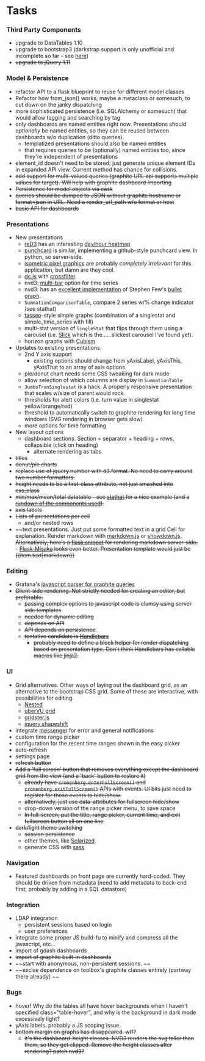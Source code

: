 # Tasks

### Third Party Components

- upgrade to DataTables 1.10
- upgrade to bootstrap3 (darkstrap support is only unofficial and
  incomplete so far - see
  [here](https://github.com/danneu/darkstrap/issues/17))
- ~~upgrade to jQuery 1.11~~

### Model & Persistence

- refactor API to a flask blueprint to reuse for different model
  classes
- Refactor how from_json() works, maybe a metaclass or somesuch, to
  cut down on the janky dispatching
- more sophisticated persistence (i.e. SQLAlchemy or somesuch) that
  would allow tagging and searching by tag
- only dashboards are named entities right now. Presentations should
  *optionally* be named entities, so they can be reused between
  dashboards w/o duplication (ditto queries).
  - templatized presentations should also be named entities
  - that requires queries to be (optionally) named entities too, since
    they're independent of presentations
- element_id doesn't need to be stored; just generate unique element
  IDs in expanded API view. Current method has chance for collisions.
- ~~add support for multi-valued queries (graphite URL api supports
  multiple values for target). Will help with graphite dashboard
  importing~~
- ~~Persistence for model objects via cask~~
- ~~queries should be dumped to JSON without graphite hostname or
  format=json in URL. Need a render_url_path w/o format or host~~
- ~~basic API for dashboards~~

### Presentations

- New presentations
  - [reD3](http://bugzu.github.io/reD3/) has an interesting [day/hour heatmap](http://bugzu.github.io/reD3/#/heatmap)
  - [punchcard](https://github.com/fogleman/Punchcard) is similar, implementing a github-style punchcard view. In python, so server-side. 
  - [isometric pixel graphics](https://github.com/nosir/obelisk.js) are probably _completely irrelevant_ for this application, but damn are they cool.
  - [dc.js](http://nickqizhu.github.io/dc.js/) with [crossfilter](http://square.github.io/crossfilter/).
  - nvd3: [multi-bar](http://nvd3.org/examples/multiBar.html) option for time series
  - nvd3: has an [excellent implementation](http://nvd3.org/examples/bullet.html) of 
    Stephen Few's [bullet graph](http://www.perceptualedge.com/articles/misc/Bullet_Graph_Design_Spec.pdf).
  - ``SummationComparisonTable``, compare 2 series w/% change indicator (see stathat)
  - [tasseo](https://github.com/obfuscurity/tasseo)-style simple graphs (combination of a 
    singlestat and simple_time_series with fill)
  - multi-stat version of ``SingleStat`` that flips through them using a
    carousel (i.e. [Slick](http://kenwheeler.github.io/slick) which is
    the......slickest carousel I've found yet).
  - horizon graphs with [Cubism](http://square.github.io/cubism/)
- Updates to existing presentations
  - 2nd Y axis support
    - existing options should change from yAxisLabel, yAxisThis, yAxisThat to an array of axis options
  - pie/donut chart needs some CSS tweaking for dark mode
  - allow selection of which columns are display in ``SummationTable``
  - ``JumboTronSinglestat`` is a hack. A properly responsive presentation
    that scales w/size of parent would rock.
  - thresholds for alert colors (i.e. turn value in singlestat yellow/orange/red)
  - threshold to automatically switch to graphite rendering for long
  time windows (SVG rendering in browser gets slow)
  - more options for time formatting
- New layout options
  - dashboard sections. Section = separator + heading + rows, collapsible (click on heading)
    - alternate rendering as tabs
- ~~titles~~
- ~~donut/pie charts~~
- ~~replace use of jquery.number with d3.format. No need to carry around
  two number formatters.~~
- ~~height needs to be a first-class attribute, not just smashed into css_class~~
- ~~min/max/mean/total datatable - see
  [stathat](http://blog.stathat.com/2014/04/09/web-app-interface-changes-stats.html)
  for a nice example (and a
  [rundown of the components used](http://blog.stathat.com/2014/04/10/whats-powering-the-new-web-interface.html)).~~
- ~~axis labels~~
- ~~Lists of presentations per cell~~
  - and/or nested rows
- ~~text presentations. Just put some formatted text in a grid Cell for
  explanation. Render markdown with
  [markdown.js](https://github.com/evilstreak/markdown-js) or
  [showdown.js](https://github.com/coreyti/showdown). ~~Alternatively,
  here's a [flask snippet](http://flask.pocoo.org/snippets/19/) for
  rendering markdown server-side.~~
      - ~~[Flask-Misaka](https://flask-misaka.readthedocs.org/en/latest/)
        looks even better. Presentation template would just be
        {{item.text|markdown}}~~

### Editing

- Grafana's [javascript parser for graphite queries](https://github.com/torkelo/grafana/tree/master/src/app/services/graphite)
- ~~Client-side rendering. Not strictly needed for creating an editor, but preferable.~~
  - ~~passing complex options to javascript code is clumsy using server side templates~~
  - ~~needed for dynamic editing~~
  - ~~depends on API~~
  - ~~API depends on persistence~~
  - ~~tentative candidate is [Handlebars](http://handlebarsjs.com/)~~
    - ~~probably need to define a block helper for render dispatching
      based on presentation type. Don't think Handlebars has callable
      macros like jinja2.~~

### UI

- Grid alternatives. Other ways of laying out the dashboard grid, as an alternative to the 
  bootstrap CSS grid. Some of these are interactive, with possibilities for editing. 
  - [Nested](http://suprb.com/apps/nested/)
  - [uberVU grid](https://github.com/uberVU/grid)
  - [gridster.js](https://github.com/ducksboard/gridster.js)
  - [jquery.shapeshift](https://github.com/McPants/jquery.shapeshift)
- integrate [messenger](http://github.hubspot.com/messenger/docs/welcome/) for error and general notifications
- custom time range picker
- configuration for the recent time ranges shown in the easy picker
- auto-refresh
- settings page
- ~~refresh button~~
- ~~Add a 'full screen' button that removes everything except the
  dashboard grid from the view (and a 'back' button to restore it)~~
  - ~~already have ``cronenberg.enterFullScreen()`` and
    ``cronenberg.exitFullScreen()`` APIs with events. UI bits just
    need to register for those events to hide/show.~~
  - ~~alternatively, just use data-attributes for fullscreen hide/show~~
  - drop-down version of the range picker menu, to save space
  - ~~In full-screen, put the title, range picker, current time, and
    exit fullscreen button all on one line~~
- ~~dark/light theme switching~~
  - ~~session persistence~~
  - other themes, like [Solarized](http://ethanschoonover.com/solarized).
  - generate CSS with [sass](http://sass-lang.com/)

### Navigation

- Featured dashboards on front page are currently hard-coded. They should be driven from metadata 
  (need to add metadata to back-end first; probably by adding in a SQL datastore)
 
### Integration

- LDAP integration
  - persistent sessions based on login
  - user preferences
- integrate some proper JS build-fu to minify and compress all the
  javascript, etc...
- import of gdash dashboards
- ~~import of graphite built-in dashboards~~
- ~~start with anonymous, non-persistent sessions. ~~
- ~~excise dependence on toolbox's graphite classes entirely (partway there already) ~~

### Bugs

- hover! Why do the tables all have hover backgrounds when I haven't
  specified class="table-hover", and why is the background in dark
  mode excessively light?
- yAxis labels. probably a JS scoping issue.
- ~~bottom margin on graphs has disappeared. wtf?~~
  - ~~it's the dashboard-height classes. NVD3 renders the svg taller
    than them, so they get clipped. Remove the height classes after
    rendering? patch nvd3?~~
